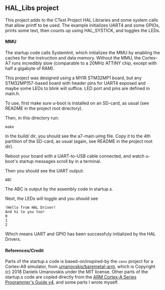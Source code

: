 ## HAL_Libs project

This project adds to the CTest Project HAL Libraries and some system calls that allow printf to be used. The example initializes UART4 and some GPIOs, prints some text, then counts up using HAL_SYSTICK, and toggles the LEDs. 

#### MMU

The startup code calls SystemInit, which initializes the MMU by enabling the caches for the instruction and data memory. Without the MMU, the Cortex-A7 runs incredibly slow (comparable to a 20MHz ATTINY chip, except with half a gigabyte of RAM). 

This project was designed using a MYIR STM32MP1 board, but any STM32MP157-based board with header pins for UART4 exposed and maybe some LEDs to blink will suffice. LED port and pins are defined in main.h. 

To use, first make sure u-boot is installed on an SD-card, as usual (see README in the project root directory). 

Then, in this directory run:

```
make
```

In the build/ dir, you should see the a7-main.uimg file. Copy it to the 4th partition of the SD-card, as usual (again, see README in the project root dir).

Reboot your board with a UART-to-USB cable connected, and watch u-boot's startup messages scroll by in a terminal.

Then you should see the UART output:
```
ABC
```

The ABC is output by the assembly code in startup.s.

Next, the LEDs will toggle and you should see

```
!Hello from HAL Driver!
And hi to you too!
0
1
2
```

Which means UART and GPIO has been successfuly initialized by the HAL Drivers. 

#### References/Credit

Parts of the startup.s code is based-on/inspired-by the `cenv` project for a Cortex-A9 simulator, from [umanovskis/baremetal-arm](https://github.com/umanovskis/baremetal-arm/tree/master/src/04_cenv), which is Copyright (c) 2018 Daniels Umanovskis under the MIT license. Other parts of the startup.s code are copied directly from the [ARM Cortex-A Series Programmer's Guide v4](https://developer.arm.com/documentation/den0013/d), and some parts I wrote myself.


